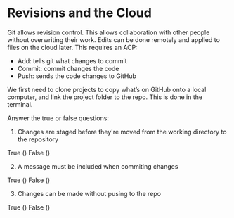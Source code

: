 # Revisions and the Cloud
Git allows revision control. This allows collaboration with other people without overwriting their work. Edits can be done remotely and applied to files on the cloud later. This requires an ACP:

 - Add: tells git what changes to commit
 - Commit: commit changes the code 
 - Push: sends the code changes to GitHub

We first need to clone projects to copy what’s on GitHub onto a local computer, and link the project folder to the repo. This is done in the terminal.

Answer the true or false questions:

1. Changes are staged before they're moved from the working directory to the repository

True () False ()

2. A message must be included when commiting changes

True () False ()

3. Changes can be made without pusing to the repo

True () False ()
